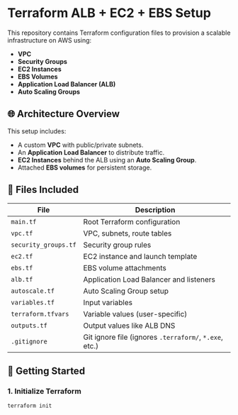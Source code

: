 # Terraform ALB + EC2 + EBS Setup

This repository contains Terraform configuration files to provision a scalable infrastructure on AWS using:

- **VPC**
- **Security Groups**
- **EC2 Instances**
- **EBS Volumes**
- **Application Load Balancer (ALB)**
- **Auto Scaling Groups**

## 🌐 Architecture Overview

This setup includes:

- A custom **VPC** with public/private subnets.
- An **Application Load Balancer** to distribute traffic.
- **EC2 Instances** behind the ALB using an **Auto Scaling Group**.
- Attached **EBS volumes** for persistent storage.

## 📁 Files Included

| File | Description |
|------|-------------|
| `main.tf` | Root Terraform configuration |
| `vpc.tf` | VPC, subnets, route tables |
| `security_groups.tf` | Security group rules |
| `ec2.tf` | EC2 instance and launch template |
| `ebs.tf` | EBS volume attachments |
| `alb.tf` | Application Load Balancer and listeners |
| `autoscale.tf` | Auto Scaling Group setup |
| `variables.tf` | Input variables |
| `terraform.tfvars` | Variable values (user-specific) |
| `outputs.tf` | Output values like ALB DNS |
| `.gitignore` | Git ignore file (ignores `.terraform/`, `*.exe`, etc.) |

## 🚀 Getting Started

### 1. Initialize Terraform

```bash
terraform init
